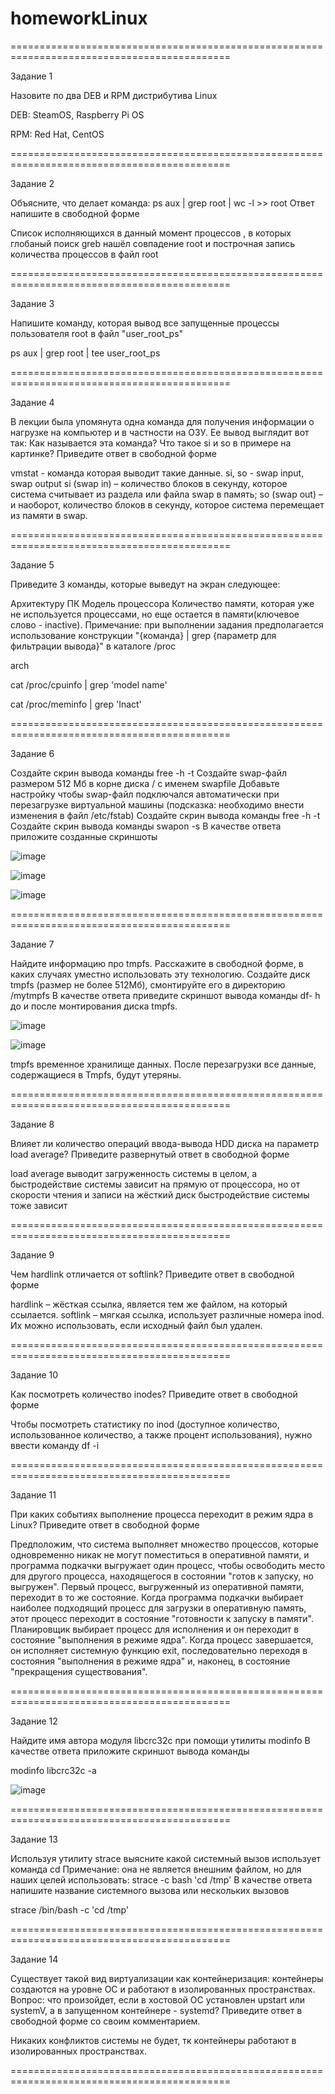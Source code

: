 # homeworkLinux

============================================================================================

Задание 1

Назовите по два DEB и RPM дистрибутива Linux

DEB: SteamOS, Raspberry Pi OS

RPM: Red Hat, CentOS

============================================================================================

Задание 2

Объясните, что делает команда:
ps aux | grep root | wc -l >> root
Ответ напишите в свободной форме

Список исполняющихся в данный момент процессов , в которых глобаный поиск greb нашёл совпадение root и построчная запись количества процессов в файл root

============================================================================================

Задание 3

Напишите команду, которая вывод все запущенные процессы пользователя root в файл "user_root_ps"

ps aux | grep root | tee user_root_ps

============================================================================================

Задание 4

В лекции была упомянута одна команда для получения информации о нагрузке на компьютер и в частности на ОЗУ.
Ее вывод выглядит вот так:
Как называется эта команда? Что такое si и so в примере на картинке?
Приведите ответ в свободной форме

vmstat - команда которая выводит такие данные. si, so - swap input, swap output
si (swap in) – количество блоков в секунду, которое система считывает из раздела или файла swap в память;
so (swap out) – и наоборот, количество блоков в секунду, которое система перемещает из памяти в swap.

============================================================================================

Задание 5

Приведите 3 команды, которые выведут на экран следующее:

Архитектуру ПК
Модель процессора
Количество памяти, которая уже не используется процессами, но еще остается в памяти(ключевое слово - inactive).
Примечание: при выполнении задания предполагается использование конструкции "{команда} | grep {параметр для фильтрации вывода}" в каталоге /proc

arch   

cat /proc/cpuinfo | grep 'model name'

cat /proc/meminfo | grep 'Inact'

============================================================================================

Задание 6

Создайте скрин вывода команды free -h -t
Создайте swap-файл размером 512 Мб в корне диска / с именем swapfile
Добавьте настройку чтобы swap-файл подключался автоматически при перезагрузке виртуальной машины (подсказка: необходимо внести изменения в файл /etc/fstab)
Создайте скрин вывода команды free -h -t
Создайте скрин вывода команды swapon -s
В качестве ответа приложите созданные скриншоты

![image](https://user-images.githubusercontent.com/98020376/166228494-29ca7365-236a-4b0c-94d5-59e4aeb0676c.png)

![image](https://user-images.githubusercontent.com/98020376/166229697-b9e4b414-d7c4-4d89-bce3-03e5e2f7546c.png)

![image](https://user-images.githubusercontent.com/98020376/166229783-89b35b62-46b2-4bc1-b431-b29a30cf565d.png)

============================================================================================

Задание 7

Найдите информацию про tmpfs.
Расскажите в свободной форме, в каких случаях уместно использовать эту технологию.
Создайте диск tmpfs (размер не более 512Мб), смонтируйте его в директорию /mytmpfs
В качестве ответа приведите скриншот вывода команды df- h до и после монтирования диска tmpfs.

![image](https://user-images.githubusercontent.com/98020376/166229938-bb9f3e5d-3052-4e48-9852-2991819035a9.png)

![image](https://user-images.githubusercontent.com/98020376/166230635-d81aa238-d5f1-47b0-8984-0debbd42deda.png)

tmpfs временное хранилище данных. После перезагрузки все данные, содержащиеся в Tmpfs, будут утеряны.

============================================================================================

Задание 8

Влияет ли количество операций ввода-вывода HDD диска на параметр load average?
Приведите развернутый ответ в свободной форме

load average выводит загруженность системы в целом, а быстродействие системы зависит на прямую от процессора, но от скорости чтения и записи на жёсткий диск быстродействие системы тоже зависит

============================================================================================

Задание 9

Чем hardlink отличается от softlink?
Приведите ответ в свободной форме

hardlink – жёсткая ссылка, является тем же файлом, на который ссылается.
softlink – мягкая ссылка, использует различные номера inod. Их можно использовать, если исходный файл был удален.

============================================================================================

Задание 10

Как посмотреть количество inodes?
Приведите ответ в свободной форме

Чтобы посмотреть статистику по inod (доступное количество, использованное количество, а также процент использования), нужно ввести команду
df -i

============================================================================================

Задание 11

При каких событиях выполнение процесса переходит в режим ядра в Linux?
Приведите ответ в свободной форме

Предположим, что система выполняет множество процессов, которые одновременно никак не могут поместиться в оперативной памяти, и программа подкачки выгружает один процесс, чтобы освободить место для другого процесса, находящегося в состоянии "готов к запуску, но выгружен". Первый процесс, выгруженный из оперативной памяти, переходит в то же состояние. Когда программа подкачки выбирает наиболее подходящий процесс для загрузки в оперативную память, этот процесс переходит в состояние "готовности к запуску в памяти". Планировщик выбирает процесс для исполнения и он переходит в состояние "выполнения в режиме ядра". Когда процесс завершается, он исполняет системную функцию exit, последовательно переходя в состояния "выполнения в режиме ядра" и, наконец, в состояние "прекращения существования".

============================================================================================

Задание 12

Найдите имя автора модуля libcrc32c при помощи утилиты modinfo
В качестве ответа приложите скриншот вывода команды

modinfo libcrc32c -a

![image](https://user-images.githubusercontent.com/98020376/166234194-4a9b74c5-2055-4851-9fda-7a981ee9befb.png)

============================================================================================

Задание 13

Используя утилиту strace выясните какой системный вызов использует команда cd
Примечание: она не является внешним файлом, но для наших целей использовать: strace -c bash 'cd /tmp'
В качестве ответа напишите название системного вызова или нескольких вызовов

strace  /bin/bash -c 'cd /tmp'

============================================================================================

Задание 14

Существует такой вид виртуализации как контейнеризация: контейнеры создаются на уровне ОС и работают в изолированных пространствах.
Вопрос: что произойдет, если в хостовой ОС установлен upstart или systemV, а в запущенном контейнере - systemd?
Приведите ответ в свободной форме со своим комментарием.

Никаких конфликтов системы не будет, тк контейнеры работают в изолированных пространствах.

============================================================================================
